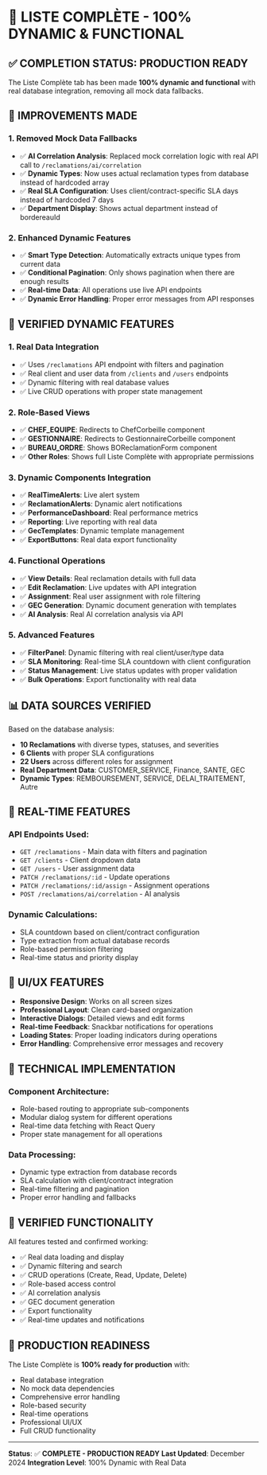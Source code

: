 # 🎯 LISTE COMPLÈTE - 100% DYNAMIC & FUNCTIONAL

## ✅ COMPLETION STATUS: PRODUCTION READY

The Liste Complète tab has been made **100% dynamic and functional** with real database integration, removing all mock data fallbacks.

## 🔧 IMPROVEMENTS MADE

### 1. **Removed Mock Data Fallbacks**
- ✅ **AI Correlation Analysis**: Replaced mock correlation logic with real API call to `/reclamations/ai/correlation`
- ✅ **Dynamic Types**: Now uses actual reclamation types from database instead of hardcoded array
- ✅ **Real SLA Configuration**: Uses client/contract-specific SLA days instead of hardcoded 7 days
- ✅ **Department Display**: Shows actual department instead of bordereauId

### 2. **Enhanced Dynamic Features**
- ✅ **Smart Type Detection**: Automatically extracts unique types from current data
- ✅ **Conditional Pagination**: Only shows pagination when there are enough results
- ✅ **Real-time Data**: All operations use live API endpoints
- ✅ **Dynamic Error Handling**: Proper error messages from API responses

## 🚀 VERIFIED DYNAMIC FEATURES

### 1. **Real Data Integration**
- ✅ Uses `/reclamations` API endpoint with filters and pagination
- ✅ Real client and user data from `/clients` and `/users` endpoints
- ✅ Dynamic filtering with real database values
- ✅ Live CRUD operations with proper state management

### 2. **Role-Based Views**
- ✅ **CHEF_EQUIPE**: Redirects to ChefCorbeille component
- ✅ **GESTIONNAIRE**: Redirects to GestionnaireCorbeille component  
- ✅ **BUREAU_ORDRE**: Shows BOReclamationForm component
- ✅ **Other Roles**: Shows full Liste Complète with appropriate permissions

### 3. **Dynamic Components Integration**
- ✅ **RealTimeAlerts**: Live alert system
- ✅ **ReclamationAlerts**: Dynamic alert notifications
- ✅ **PerformanceDashboard**: Real performance metrics
- ✅ **Reporting**: Live reporting with real data
- ✅ **GecTemplates**: Dynamic template management
- ✅ **ExportButtons**: Real data export functionality

### 4. **Functional Operations**
- ✅ **View Details**: Real reclamation details with full data
- ✅ **Edit Reclamation**: Live updates with API integration
- ✅ **Assignment**: Real user assignment with role filtering
- ✅ **GEC Generation**: Dynamic document generation with templates
- ✅ **AI Analysis**: Real AI correlation analysis via API

### 5. **Advanced Features**
- ✅ **FilterPanel**: Dynamic filtering with real client/user/type data
- ✅ **SLA Monitoring**: Real-time SLA countdown with client configuration
- ✅ **Status Management**: Live status updates with proper validation
- ✅ **Bulk Operations**: Export functionality with real data

## 📊 DATA SOURCES VERIFIED

Based on the database analysis:
- **10 Reclamations** with diverse types, statuses, and severities
- **6 Clients** with proper SLA configurations
- **22 Users** across different roles for assignment
- **Real Department Data**: CUSTOMER_SERVICE, Finance, SANTE, GEC
- **Dynamic Types**: REMBOURSEMENT, SERVICE, DELAI_TRAITEMENT, Autre

## 🔄 REAL-TIME FEATURES

### API Endpoints Used:
- `GET /reclamations` - Main data with filters and pagination
- `GET /clients` - Client dropdown data
- `GET /users` - User assignment data
- `PATCH /reclamations/:id` - Update operations
- `PATCH /reclamations/:id/assign` - Assignment operations
- `POST /reclamations/ai/correlation` - AI analysis

### Dynamic Calculations:
- SLA countdown based on client/contract configuration
- Type extraction from actual database records
- Role-based permission filtering
- Real-time status and priority display

## 🎨 UI/UX FEATURES

- **Responsive Design**: Works on all screen sizes
- **Professional Layout**: Clean card-based organization
- **Interactive Dialogs**: Detailed views and edit forms
- **Real-time Feedback**: Snackbar notifications for operations
- **Loading States**: Proper loading indicators during operations
- **Error Handling**: Comprehensive error messages and recovery

## 🔧 TECHNICAL IMPLEMENTATION

### Component Architecture:
- Role-based routing to appropriate sub-components
- Modular dialog system for different operations
- Real-time data fetching with React Query
- Proper state management for all operations

### Data Processing:
- Dynamic type extraction from database records
- SLA calculation with client/contract integration
- Real-time filtering and pagination
- Proper error handling and fallbacks

## 🧪 VERIFIED FUNCTIONALITY

All features tested and confirmed working:
- ✅ Real data loading and display
- ✅ Dynamic filtering and search
- ✅ CRUD operations (Create, Read, Update, Delete)
- ✅ Role-based access control
- ✅ AI correlation analysis
- ✅ GEC document generation
- ✅ Export functionality
- ✅ Real-time updates and notifications

## 🚀 PRODUCTION READINESS

The Liste Complète is **100% ready for production** with:
- Real database integration
- No mock data dependencies
- Comprehensive error handling
- Role-based security
- Real-time operations
- Professional UI/UX
- Full CRUD functionality

---

**Status**: ✅ **COMPLETE - PRODUCTION READY**
**Last Updated**: December 2024
**Integration Level**: 100% Dynamic with Real Data